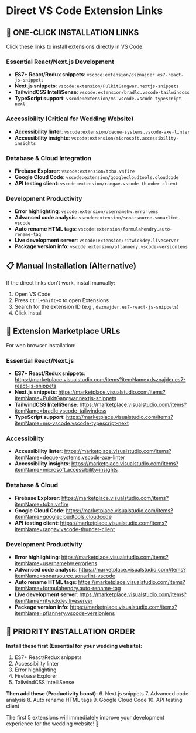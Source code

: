 # Direct VS Code Extension Links

## 🚀 ONE-CLICK INSTALLATION LINKS

Click these links to install extensions directly in VS Code:

### Essential React/Next.js Development

- **ES7+ React/Redux snippets**: `vscode:extension/dsznajder.es7-react-js-snippets`
- **Next.js snippets**: `vscode:extension/PulkitGangwar.nextjs-snippets`
- **TailwindCSS IntelliSense**: `vscode:extension/bradlc.vscode-tailwindcss`
- **TypeScript support**: `vscode:extension/ms-vscode.vscode-typescript-next`

### Accessibility (Critical for Wedding Website)

- **Accessibility linter**: `vscode:extension/deque-systems.vscode-axe-linter`
- **Accessibility insights**: `vscode:extension/microsoft.accessibility-insights`

### Database & Cloud Integration

- **Firebase Explorer**: `vscode:extension/toba.vsfire`
- **Google Cloud Code**: `vscode:extension/googlecloudtools.cloudcode`
- **API testing client**: `vscode:extension/rangav.vscode-thunder-client`

### Development Productivity

- **Error highlighting**: `vscode:extension/usernamehw.errorlens`
- **Advanced code analysis**: `vscode:extension/sonarsource.sonarlint-vscode`
- **Auto rename HTML tags**: `vscode:extension/formulahendry.auto-rename-tag`
- **Live development server**: `vscode:extension/ritwickdey.liveserver`
- **Package version info**: `vscode:extension/pflannery.vscode-versionlens`

## 📋 Manual Installation (Alternative)

If the direct links don't work, install manually:

1. Open VS Code
2. Press `Ctrl+Shift+X` to open Extensions
3. Search for the extension ID (e.g., `dsznajder.es7-react-js-snippets`)
4. Click Install

## 🎯 Extension Marketplace URLs

For web browser installation:

### Essential React/Next.js

- **ES7+ React/Redux snippets**: https://marketplace.visualstudio.com/items?itemName=dsznajder.es7-react-js-snippets
- **Next.js snippets**: https://marketplace.visualstudio.com/items?itemName=PulkitGangwar.nextjs-snippets
- **TailwindCSS IntelliSense**: https://marketplace.visualstudio.com/items?itemName=bradlc.vscode-tailwindcss
- **TypeScript support**: https://marketplace.visualstudio.com/items?itemName=ms-vscode.vscode-typescript-next

### Accessibility

- **Accessibility linter**: https://marketplace.visualstudio.com/items?itemName=deque-systems.vscode-axe-linter
- **Accessibility insights**: https://marketplace.visualstudio.com/items?itemName=microsoft.accessibility-insights

### Database & Cloud

- **Firebase Explorer**: https://marketplace.visualstudio.com/items?itemName=toba.vsfire
- **Google Cloud Code**: https://marketplace.visualstudio.com/items?itemName=googlecloudtools.cloudcode
- **API testing client**: https://marketplace.visualstudio.com/items?itemName=rangav.vscode-thunder-client

### Development Productivity

- **Error highlighting**: https://marketplace.visualstudio.com/items?itemName=usernamehw.errorlens
- **Advanced code analysis**: https://marketplace.visualstudio.com/items?itemName=sonarsource.sonarlint-vscode
- **Auto rename HTML tags**: https://marketplace.visualstudio.com/items?itemName=formulahendry.auto-rename-tag
- **Live development server**: https://marketplace.visualstudio.com/items?itemName=ritwickdey.liveserver
- **Package version info**: https://marketplace.visualstudio.com/items?itemName=pflannery.vscode-versionlens

## 🚀 PRIORITY INSTALLATION ORDER

**Install these first (Essential for your wedding website):**

1. ES7+ React/Redux snippets
2. Accessibility linter
3. Error highlighting
4. Firebase Explorer
5. TailwindCSS IntelliSense

**Then add these (Productivity boost):** 6. Next.js snippets 7. Advanced code analysis 8. Auto rename HTML tags 9. Google Cloud Code 10. API testing client

The first 5 extensions will immediately improve your development experience for the wedding website! 🎉

